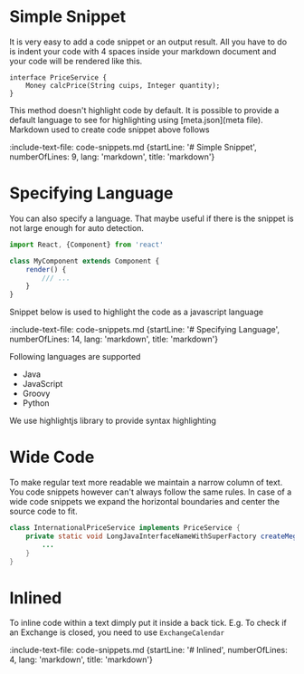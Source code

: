 # Simple Snippet

It is very easy to add a code snippet or an output result.
All you have to do is indent your code with 4 spaces inside your markdown document and
your code will be rendered like this.

    interface PriceService {
        Money calcPrice(String cuips, Integer quantity);
    }
    
This method doesn't highlight code by default. It is possible to provide a default language to see for highlighting using
[meta.json](meta file).
Markdown used to create code snippet above follows

:include-text-file: code-snippets.md {startLine: '# Simple Snippet', numberOfLines: 9, lang: 'markdown', title: 'markdown'}
    

# Specifying Language
 
You can also specify a language. 
That maybe useful if there is the snippet is not large enough for auto detection.

```javascript
import React, {Component} from 'react'

class MyComponent extends Component {
    render() {
        /// ...
    }
}
```

Snippet below is used to highlight the code as a javascript language

:include-text-file: code-snippets.md {startLine: '# Specifying Language', numberOfLines: 14, lang: 'markdown', title: 'markdown'}

Following languages are supported
* Java
* JavaScript
* Groovy
* Python


We use highlightjs library to provide syntax highlighting 

# Wide Code

To make regular text more readable we maintain a narrow column of text. You code snippets however can't always follow the 
same rules. In case of a wide code snippets we expand the horizontal boundaries and center the source code to fit.

```java
class InternationalPriceService implements PriceService {
    private static void LongJavaInterfaceNameWithSuperFactory createMegaFactory(final ExchangeCalendar calendar) {
        ...
    }
}
```

# Inlined

To inline code within a text dimply put it inside a back tick. 
E.g. To check if an Exchange is closed, you need to use `ExchangeCalendar`

:include-text-file: code-snippets.md {startLine: '# Inlined', numberOfLines: 4, lang: 'markdown', title: 'markdown'}
